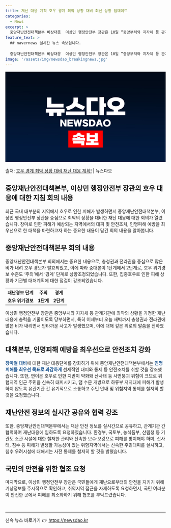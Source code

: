 ```yaml
---
title: 재난 대응 계획 호우 경계 최악 상황 대비 최신 상황 업데이트
categories:
  - News
excerpt: >
  중앙재난안전대책본부 비상대응  이상민 행정안전부 장관은 10일 “중앙부처와 지자체 등 관계기관에서는 최악의 …
feature_text: >
  ## navernews 실시간 뉴스 속보입니다.

  중앙재난안전대책본부 비상대응  이상민 행정안전부 장관은 10일 “중앙부처와 지자체 등 관계기관에서는 최악의 …
image: '/assets/img/newsdao_breakingnews.jpg'
---
```


![뉴스다오 속보](/assets/img/newsdao_breakingnews.jpg)

<p>출처: <a href="https://newsdao.kr/4724" rel="dofollow">호우 경계 최악 상황 대비 재난 대응 계획!</a> | 뉴스다오</p>

<h2 data-ke-size="size26">중앙재난안전대책본부, 이상민 행정안전부 장관의 호우 대응에 대한 지침 회의 내용</h2>
<p data-ke-size="size16">최근 국내 대부분의 지역에서 호우로 인한 피해가 발생하면서 중앙재난안전대책본부, 이상민 행정안전부 장관을 중심으로 최악의 상황을 대비한 재난 대응에 대한 회의가 열렸습니다. 장마로 인한 피해가 예상되는 지역에서의 대피 및 안전조치, 인명피해 예방을 최우선으로 한 대책을 마련하고자 하는 중요한 내용이 담긴 회의 내용을 알아봅니다.</p>

<h2 data-ke-size="size24">중앙재난안전대책본부 회의 내용</h2>
<p data-ke-size="size16">중앙재난안전대책본부 회의에서는 중요한 내용으로, 충청권과 전라권을 중심으로 많은 비가 내려 호우 경보가 발효되었고, 이에 따라 중대본이 1단계에서 2단계로, 호우 위기경보 수준도 ‘주의’에서 ‘경계’ 단계로 상향조정되었습니다. 또한, 집중호우로 인한 피해 상황과 기관별 대처계획에 대한 점검이 강조되었습니다.</p>

<table>
  <tr>
    <th>재난경보 단계</th>
    <th>주의</th>
    <th>경계</th>
  </tr>
  <tr>
    <td style="text-align: center; height: 17px;"><b>호우 위기경보</b></td>
    <td style="text-align: center; height: 17px;"><b>1단계</b></td>
    <td style="text-align: center; height: 17px;"><b>2단계</b></td>
  </tr>
</table>

<p data-ke-size="size16">이상민 행정안전부 장관은 중앙부처와 지자체 등 관계기관에 최악의 상황을 가정한 재난 대응에 총력을 기울이도록 당부하면서, 특히 어제부터 오늘 새벽까지 충청권과 전라권에 많은 비가 내리면서 안타까운 사고가 발생했으며, 이에 대해 깊은 위로의 말씀을 전하였습니다.</p>

<h2 data-ke-size="size24">대책본부, 인명피해 예방을 최우선으로 안전조치 강화</h2>
<p data-ke-size="size16"><b><span style="color: #1a5490;">장마철 대비</span></b>에 대한 재난 대응단계를 강화하기 위해 중앙재난안전대책본부에서는 <b><span style="color: #1a5490;">인명피해를 최우선 목표로 과감하게</span></b> 선제적인 대피와 통제 등 안전조치를 취할 것을 강조했습니다. 또한, 연이은 호우로 인한 지반이 약화돼 산사태 등 사면붕괴 위험이 크므로 위험지역 인근 주민을 신속히 대피시키고, 댐 수문 개방으로 하류부 저지대에 피해가 발생하지 않도록 유관기관 간 유기적으로 소통하고 주민 안내 및 위험지역 통제를 철저히 할 것을 요청했습니다.</p>

<h2 data-ke-size="size24">재난안전 정보의 실시간 공유와 협력 강조</h2>
<p data-ke-size="size16">또한, 중앙재난안전대책본부에서는 재난 안전 정보를 실시간으로 공유하고, 관계기관 간 협력하여 재난대응에 임하도록 요청하였습니다. 환경부, 국토부, 농식품부, 산림청 등 기관도 소관 시설에 대한 철저한 관리와 신속한 보수·보강으로 피해를 방지해야 하며, 산사태, 침수 등 피해가 발생할 가능성이 있는 위험지역에서는 신속한 주민대피를 실시하고, 침수 우려시설에 대해서는 사전 통제를 철저히 할 것을 밝혔습니다.</p>

<h2 data-ke-size="size24">국민의 안전을 위한 협조 요청</h2>
<p data-ke-size="size16">마지막으로, 이상민 행정안전부 장관은 국민들에게 재난으로부터의 안전을 지키기 위해 기상정보를 주시적으로 확인하고, 취약지역 접근을 자제하도록 요청하면서, 국민 여러분이 안전한 곳에서 피해를 최소화하기 위해 협조를 부탁드렸습니다.</p>
<p data-ke-size="size16">&nbsp;</p>
<hr> 

신속 뉴스 바로가기 👉 <a href="https://newsdao.kr" rel="dofollow">https://newsdao.kr</a>


